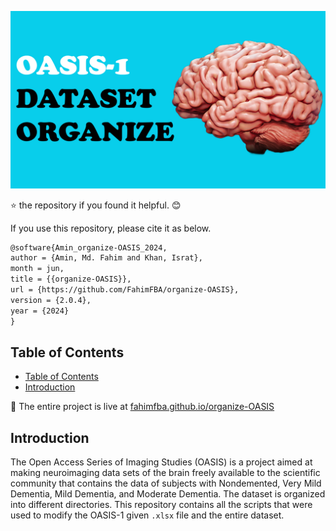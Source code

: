 ![Cover](/img/og_cover.png)


⭐ the repository if you found it helpful. 😊

If you use this repository, please cite it as below.

```markdown
@software{Amin_organize-OASIS_2024,
author = {Amin, Md. Fahim and Khan, Israt},
month = jun,
title = {{organize-OASIS}},
url = {https://github.com/FahimFBA/organize-OASIS},
version = {2.0.4},
year = {2024}
}
```

## Table of Contents
- [Table of Contents](#table-of-contents)
- [Introduction](#introduction)

🎁 The entire project is live at [fahimfba.github.io/organize-OASIS](https://fahimfba.github.io/organize-OASIS/)

## Introduction
The Open Access Series of Imaging Studies (OASIS) is a project aimed at making neuroimaging data sets of the brain freely available to the scientific community that contains the data of subjects with Nondemented, Very Mild Dementia, Mild Dementia, and Moderate Dementia. The dataset is organized into different directories. This repository contains all the scripts that were used to modify the OASIS-1 given `.xlsx` file and the entire dataset.